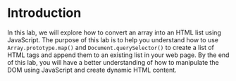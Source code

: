 # Introduction

In this lab, we will explore how to convert an array into an HTML list using JavaScript. The purpose of this lab is to help you understand how to use `Array.prototype.map()` and `Document.querySelector()` to create a list of HTML tags and append them to an existing list in your web page. By the end of this lab, you will have a better understanding of how to manipulate the DOM using JavaScript and create dynamic HTML content.
